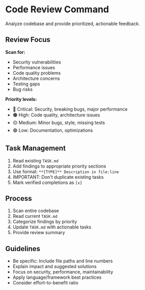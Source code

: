 # Code Review Command

Analyze codebase and provide prioritized, actionable feedback.

## Review Focus

**Scan for:**

- Security vulnerabilities
- Performance issues
- Code quality problems
- Architecture concerns
- Testing gaps
- Bug risks

**Priority levels:**

- 🔴 Critical: Security, breaking bugs, major performance
- 🟠 High: Code quality, architecture issues
- 🟡 Medium: Minor bugs, style, missing tests
- 🟢 Low: Documentation, optimizations

## Task Management

1. Read existing `TASK.md`
2. Add findings to appropriate priority sections
3. Use format: `**[TYPE]** Description in file:line`
4. IMPORTANT: Don't duplicate existing tasks
5. Mark verified completions as `[x]`

## Process

1. Scan entire codebase
2. Read current `TASK.md`
3. Categorize findings by priority
4. Update `TASK.md` with actionable tasks
5. Provide review summary

## Guidelines

- Be specific: Include file paths and line numbers
- Explain impact and suggested solutions
- Focus on security, performance, maintainability
- Apply language/framework best practices
- Consider effort-to-benefit ratio
